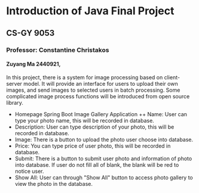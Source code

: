 # Introduction of Java Final Project 
## CS-GY 9053
### Professor: Constantine Christakos
#### Zuyang Ma 2440921, 
In this project, there is a system for image processing based on client-server model. It will provide an interface for users to upload their own images, and send images to selected users in batch processing. Some complicated image process functions will be introduced from open source library.

+ Homepage Spring Boot Image Gallery Application
++ Name: User can type your photo name, this will be recorded in database.
+ Description: User can type description of your photo, this will be recorded in database.
+ Image: There is a button to upload the photo user choose into database.
+ Price: You can type price of user photo, this will be recorded in database.
+ Submit: There is a button to submit user photo and information of photo into database. If user do not fill all of blank, the blank will be red to notice user.
+ Show All: User can through "Show All" button to access photo gallery to view the photo in the database.
